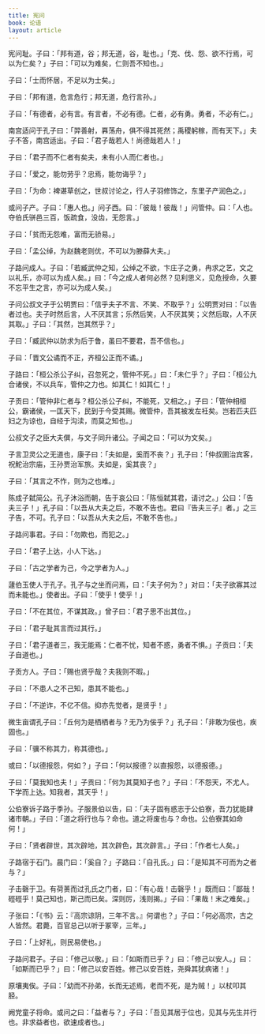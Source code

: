 ```yaml
---
title: 宪问
book: 论语
layout: article
---
```


宪问耻。子曰：「邦有道，谷；邦无道，谷，耻也。」「克、伐、怨、欲不行焉，可以为仁矣？」子曰：「可以为难矣，仁则吾不知也。」

子曰：「士而怀居，不足以为士矣。」

子曰：「邦有道，危言危行；邦无道，危行言孙。」

子曰：「有德者，必有言。有言者，不必有德。仁者，必有勇。勇者，不必有仁。」

南宫适问于孔子曰：「羿善射，奡荡舟，俱不得其死然；禹稷躬稼，而有天下。」夫子不答，南宫适出。子曰：「君子哉若人！尚德哉若人！」

子曰：「君子而不仁者有矣夫，未有小人而仁者也。」

子曰：「爱之，能勿劳乎？忠焉，能勿诲乎？」

子曰：「为命：裨谌草创之，世叔讨论之，行人子羽修饰之，东里子产润色之。」

或问子产。子曰：「惠人也。」问子西。曰：「彼哉！彼哉！」问管仲。曰：「人也。夺伯氏骈邑三百，饭疏食，没齿，无怨言。」

子曰：「贫而无怨难，富而无骄易。」

子曰：「孟公绰，为赵魏老则优，不可以为滕薛大夫。」

子路问成人。子曰：「若臧武仲之知，公绰之不欲，卞庄子之勇，冉求之艺，文之以礼乐，亦可以为成人矣。」曰：「今之成人者何必然？见利思义，见危授命，久要不忘平生之言，亦可以为成人矣。」

子问公叔文子于公明贾曰：「信乎夫子不言、不笑、不取乎？」公明贾对曰：「以告者过也。夫子时然后言，人不厌其言；乐然后笑，人不厌其笑；义然后取，人不厌其取。」子曰：「其然，岂其然乎？」

子曰：「臧武仲以防求为后于鲁，虽曰不要君，吾不信也。」

子曰：「晋文公谲而不正，齐桓公正而不谲。」

子路曰：「桓公杀公子纠，召忽死之，管仲不死。」曰：「未仁乎？」子曰：「桓公九合诸侯，不以兵车，管仲之力也。如其仁！如其仁！」

子贡曰：「管仲非仁者与？桓公杀公子纠，不能死，又相之。」子曰：「管仲相桓公，霸诸侯，一匡天下，民到于今受其赐。微管仲，吾其被发左衽矣。岂若匹夫匹妇之为谅也，自经于沟渎，而莫之知也。」

公叔文子之臣大夫僎，与文子同升诸公。子闻之曰：「可以为文矣。」

子言卫灵公之无道也，康子曰：「夫如是，奚而不丧？」孔子曰：「仲叔圉治宾客，祝鮀治宗庙，王孙贾治军旅。夫如是，奚其丧？」

子曰：「其言之不怍，则为之也难。」

陈成子弑简公。孔子沐浴而朝，告于哀公曰：「陈恒弑其君，请讨之。」公曰：「告夫三子！」孔子曰：「以吾从大夫之后，不敢不告也。君曰『告夫三子』者。」之三子告，不可。孔子曰：「以吾从大夫之后，不敢不告也。」

子路问事君。子曰：「勿欺也，而犯之。」

子曰：「君子上达，小人下达。」

子曰：「古之学者为己，今之学者为人。」

蘧伯玉使人于孔子。孔子与之坐而问焉，曰：「夫子何为？」对曰：「夫子欲寡其过而未能也。」使者出。子曰：「使乎！使乎！」

子曰：「不在其位，不谋其政。」曾子曰：「君子思不出其位。」

子曰：「君子耻其言而过其行。」

子曰：「君子道者三，我无能焉：仁者不忧，知者不惑，勇者不惧。」子贡曰：「夫子自道也。」

子贡方人。子曰：「赐也贤乎哉？夫我则不暇。」

子曰：「不患人之不己知，患其不能也。」

子曰：「不逆诈，不亿不信。抑亦先觉者，是贤乎！」

微生亩谓孔子曰：「丘何为是栖栖者与？无乃为佞乎？」孔子曰：「非敢为佞也，疾固也。」

子曰：「骥不称其力，称其德也。」

或曰：「以德报怨，何如？」子曰：「何以报德？以直报怨，以德报德。」

子曰：「莫我知也夫！」子贡曰：「何为其莫知子也？」子曰：「不怨天，不尤人。下学而上达。知我者，其天乎！」

公伯寮诉子路于季孙。子服景伯以告，曰：「夫子固有惑志于公伯寮，吾力犹能肆诸市朝。」子曰：「道之将行也与？命也。道之将废也与？命也。公伯寮其如命何！」

子曰：「贤者辟世，其次辟地，其次辟色，其次辟言。」子曰：「作者七人矣。」

子路宿于石门。晨门曰：「奚自？」子路曰：「自孔氏。」曰：「是知其不可而为之者与？」

子击磬于卫。有荷蒉而过孔氏之门者，曰：「有心哉！击磬乎！」既而曰：「鄙哉！硜硜乎！莫己知也，斯己而已矣。深则厉，浅则揭。」子曰：「果哉！末之难矣。」

子张曰：「《书》云：『高宗谅阴，三年不言。』何谓也？」子曰：「何必高宗，古之人皆然。君薨，百官总己以听于冢宰，三年。」

子曰：「上好礼，则民易使也。」

子路问君子。子曰：「修己以敬。」曰：「如斯而已乎？」曰：「修己以安人。」曰：「如斯而已乎？」曰：「修己以安百姓。修己以安百姓，尧舜其犹病诸！」

原壤夷俟。子曰：「幼而不孙弟，长而无述焉，老而不死，是为贼！」以杖叩其胫。

阙党童子将命。或问之曰：「益者与？」子曰：「吾见其居于位也，见其与先生并行也。非求益者也，欲速成者也。」

